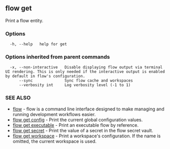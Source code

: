 ## flow get

Print a flow entity.

### Options

```
  -h, --help   help for get
```

### Options inherited from parent commands

```
  -x, --non-interactive   Disable displaying flow output via terminal UI rendering. This is only needed if the interactive output is enabled by default in flow's configuration.
      --sync              Sync flow cache and workspaces
      --verbosity int     Log verbosity level (-1 to 1)
```

### SEE ALSO

* [flow](flow.md)	 - flow is a command line interface designed to make managing and running development workflows easier.
* [flow get config](flow_get_config.md)	 - Print the current global configuration values.
* [flow get executable](flow_get_executable.md)	 - Print an executable flow by reference.
* [flow get secret](flow_get_secret.md)	 - Print the value of a secret in the flow secret vault.
* [flow get workspace](flow_get_workspace.md)	 - Print a workspace's configuration. If the name is omitted, the current workspace is used.

